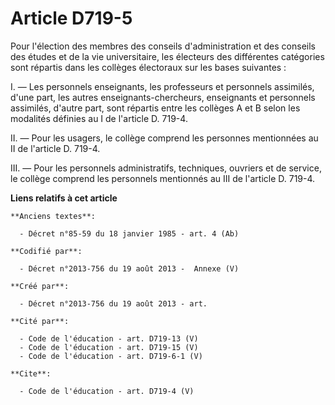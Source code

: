 # Article D719-5

Pour l'élection des membres des conseils d'administration et des conseils des études et de la vie universitaire, les
électeurs des différentes catégories sont répartis dans les collèges électoraux sur les bases suivantes : 

I. ― Les personnels enseignants, les professeurs et personnels assimilés, d'une part, les autres enseignants-chercheurs,
enseignants et personnels assimilés, d'autre part, sont répartis entre les collèges A et B selon les modalités définies au I
de l'article D. 719-4. 

II. ― Pour les usagers, le collège comprend les personnes mentionnées au II de l'article D. 719-4. 

III. ― Pour les personnels administratifs, techniques, ouvriers et de service, le collège comprend les personnels mentionnés
au III de l'article D. 719-4.

**Liens relatifs à cet article**

	**Anciens textes**:

	  - Décret n°85-59 du 18 janvier 1985 - art. 4 (Ab)

	**Codifié par**:

	  - Décret n°2013-756 du 19 août 2013 -  Annexe (V)

	**Créé par**:

	  - Décret n°2013-756 du 19 août 2013 - art.

	**Cité par**:

	  - Code de l'éducation - art. D719-13 (V)
	  - Code de l'éducation - art. D719-15 (V)
	  - Code de l'éducation - art. D719-6-1 (V)

	**Cite**:

	  - Code de l'éducation - art. D719-4 (V)
